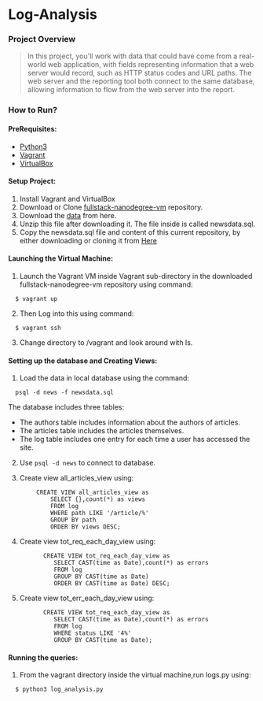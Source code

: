 # Log-Analysis

### Project Overview
>In this project, you'll work with data that could have come from a real-world web application, with fields representing information that a web server would record, such as HTTP status codes and URL paths. The web server and the reporting tool both connect to the same database, allowing information to flow from the web server into the report.

### How to Run?

#### PreRequisites:
  * [Python3](https://www.python.org/)
  * [Vagrant](https://www.vagrantup.com/)
  * [VirtualBox](https://www.virtualbox.org/)

#### Setup Project:
  1. Install Vagrant and VirtualBox
  2. Download or Clone [fullstack-nanodegree-vm](https://github.com/udacity/fullstack-nanodegree-vm) repository.
  3. Download the [data](https://d17h27t6h515a5.cloudfront.net/topher/2016/August/57b5f748_newsdata/newsdata.zip) from here.
  4. Unzip this file after downloading it. The file inside is called newsdata.sql.
  5. Copy the newsdata.sql file and content of this current repository, by either downloading or cloning it from
  [Here](https://github.com/sagarchoudhary96/Log-Analysis)
  
#### Launching the Virtual Machine:
  1. Launch the Vagrant VM inside Vagrant sub-directory in the downloaded fullstack-nanodegree-vm repository using command:
  
  ```
    $ vagrant up
  ```
  2. Then Log into this using command:
  
  ```
    $ vagrant ssh
  ```
  3. Change directory to /vagrant and look around with ls.
  
#### Setting up the database and Creating Views:

  1. Load the data in local database using the command:
  
  ```
    psql -d news -f newsdata.sql
  ```
  The database includes three tables:
  * The authors table includes information about the authors of articles.
  * The articles table includes the articles themselves.
  * The log table includes one entry for each time a user has accessed the site.
  
  2. Use `psql -d news` to connect to database.
  
  3. Create view all_articles_view using:
  ```
          CREATE VIEW all_articles_view as
              SELECT {},count(*) as views
              FROM log
              WHERE path LIKE '/article/%'
              GROUP BY path
              ORDER BY views DESC;
  ```
  
  4. Create view tot_req_each_day_view using:
  ```
            CREATE VIEW tot_req_each_day_view as
               SELECT CAST(time as Date),count(*) as errors
               FROM log
               GROUP BY CAST(time as Date)
               ORDER BY CAST(time as Date) DESC;
  ```
  
  5. Create view tot_err_each_day_view using:
  ```
            CREATE VIEW tot_req_each_day_view as
               SELECT CAST(time as Date),count(*) as errors
               FROM log
               WHERE status LIKE '4%'
               GROUP BY CAST(time as Date);
  ```

  
#### Running the queries:
  1. From the vagrant directory inside the virtual machine,run logs.py using:
  ```
    $ python3 log_analysis.py
  ```

